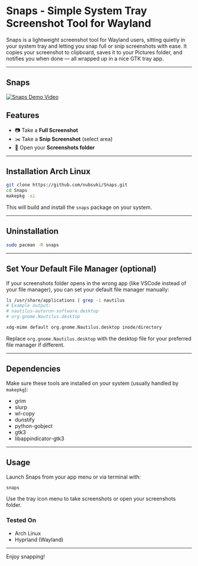 
# Snaps - Simple System Tray Screenshot Tool for Wayland

Snaps is a lightweight screenshot tool for Wayland users, sitting quietly in your system tray and letting you snap full or snip screenshots with ease. It copies your screenshot to clipboard, saves it to your Pictures folder, and notifies you when done — all wrapped up in a nice GTK tray app.

---

## Snaps
[![Snaps Demo Video](https://img.youtube.com/vi/YOUTUBE_VIDEO_ID/hqdefault.jpg)](https://www.youtube.com/watch?v=YOUTUBE_VIDEO_ID)


## Features

- 📷 Take a **Full Screenshot**
- ✂️ Take a **Snip Screenshot** (select area)
- 📁 Open your **Screenshots folder**

---

## Installation Arch Linux

```bash
git clone https://github.com/nubsuki/Snaps.git
cd Snaps
makepkg -si
````

This will build and install the `snaps` package on your system.

---

## Uninstallation

```bash
sudo pacman -R snaps
```

---

## Set Your Default File Manager (optional)

If your screenshots folder opens in the wrong app (like VSCode instead of your file manager), you can set your default file manager manually:

```bash
ls /usr/share/applications | grep -i nautilus
# Example output:
# nautilus-autorun-software.desktop
# org.gnome.Nautilus.desktop

xdg-mime default org.gnome.Nautilus.desktop inode/directory
```

Replace `org.gnome.Nautilus.desktop` with the desktop file for your preferred file manager if different.

---

## Dependencies

Make sure these tools are installed on your system (usually handled by `makepkg`):

* grim
* slurp
* wl-copy
* dunstify
* python-gobject
* gtk3
* libappindicator-gtk3

---

## Usage

Launch Snaps from your app menu or via terminal with:

```bash
snaps
```

Use the tray icon menu to take screenshots or open your screenshots folder.

### Tested On

- Arch Linux
- Hyprland (Wayland)

---

Enjoy snapping! 

